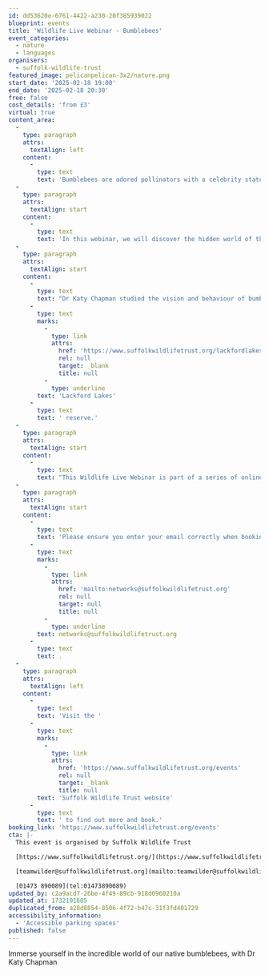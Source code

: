 ```yaml
---
id: dd53620e-6761-4422-a230-20f385939022
blueprint: events
title: 'Wildlife Live Webinar - Bumblebees'
event_categories:
  - nature
  - languages
organisers:
  - suffolk-wildlife-trust
featured_image: pelicanpelican-3x2/nature.png
start_date: '2025-02-18 19:00'
end_date: '2025-02-18 20:30'
free: false
cost_details: 'from £3'
virtual: true
content_area:
  -
    type: paragraph
    attrs:
      textAlign: left
    content:
      -
        type: text
        text: 'Bumblebees are adored pollinators with a celebrity status and a fascinating home life. Like many other insects, the UK’s 24 bumblebee species are under threat from habitat loss, pesticides, and climate change.'
  -
    type: paragraph
    attrs:
      textAlign: start
    content:
      -
        type: text
        text: 'In this webinar, we will discover the hidden world of the humble bumble - their life cycle and family dynamics, how they sense the world, what species you can spot in Suffolk and what you can do to help them thrive again.'
  -
    type: paragraph
    attrs:
      textAlign: start
    content:
      -
        type: text
        text: "Dr Katy Chapman studied the vision and behaviour of bumblebees for her PhD at the University of Exeter and is fascinated by how animals use their senses to guide their behaviour. She currently works as Engagement Officer at Suffolk Wildlife Trust's beautiful "
      -
        type: text
        marks:
          -
            type: link
            attrs:
              href: 'https://www.suffolkwildlifetrust.org/lackfordlakes'
              rel: null
              target: _blank
              title: null
          -
            type: underline
        text: 'Lackford Lakes'
      -
        type: text
        text: ' reserve.'
  -
    type: paragraph
    attrs:
      textAlign: start
    content:
      -
        type: text
        text: "This Wildlife Live Webinar is part of a series of online events on a range of wildlife topics. It is scheduled\_to last approximately one and a half hours, including a presentation plus a questions & answers session. Suffolk Wildlife Trust uses the Zoom platform for its webinars and, when you book, you will receive simple instructions on how to join the event from the comfort of your own\_home. When booking, please input the same email you will be using on the night. Subtitles are available."
  -
    type: paragraph
    attrs:
      textAlign: start
    content:
      -
        type: text
        text: 'Please ensure you enter your email correctly when booking as we will use this email to send you the links you need to join the Wildlife Live Webinar via Zoom. Your confirmation details and Zoom access will be specific to the email you submit. If you have any issues with booking your place or receiving the follow-up email, please contact us on '
      -
        type: text
        marks:
          -
            type: link
            attrs:
              href: 'mailto:networks@suffolkwildlifetrust.org'
              rel: null
              target: null
              title: null
          -
            type: underline
        text: networks@suffolkwildlifetrust.org
      -
        type: text
        text: .
  -
    type: paragraph
    attrs:
      textAlign: left
    content:
      -
        type: text
        text: 'Visit the '
      -
        type: text
        marks:
          -
            type: link
            attrs:
              href: 'https://www.suffolkwildlifetrust.org/events'
              rel: null
              target: _blank
              title: null
        text: 'Suffolk Wildlife Trust website'
      -
        type: text
        text: ' to find out more and book.'
booking_link: 'https://www.suffolkwildlifetrust.org/events'
cta: |-
  This event is organised by Suffolk Wildlife Trust

  [https://www.suffolkwildlifetrust.org/](https://www.suffolkwildlifetrust.org/)

  [teamwilder@suffolkwildlifetrust.org](mailto:teamwilder@suffolkwildlifetrust.org)

  [01473 890089](tel:01473890089)
updated_by: c2a9acd7-26be-4f49-89cb-918d0960210a
updated_at: 1732101605
duplicated_from: a28d8854-8506-4f72-b47c-31f3fd401729
accessibility_information:
  - 'Accessible parking spaces'
published: false
---
```

Immerse yourself in the incredible world of our native bumblebees, with Dr Katy Chapman